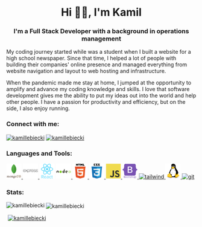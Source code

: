 <h1 align="center">Hi 👋🏻, I'm Kamil</h1>
<h3 align="center"> I'm a Full Stack Developer with a background in operations management</h3>

<p> My coding journey started while was a student when I built a website for a high school newspaper. Since that time, I helped a lot of people with building their companies' online presence and managed everything from website navigation and layout to web hosting and infrastructure. </p>
<p>When the pandemic made me stay at home, I jumped at the opportunity to amplify and advance my coding knowledge and skills. I love that software development gives me the ability to put my ideas out into the world and help other people. I have a passion for productivity and efficiency, but on the side, I also enjoy running.</p>

<h3 align="left">Connect with me:</h3>
<p align="left">
<a href="https://twitter.com/kamillebiecki" target="_blank"><img align="center" src="https://raw.githubusercontent.com/rahuldkjain/github-profile-readme-generator/master/src/images/icons/Social/twitter.svg" alt="kamillebiecki" height="30" width="40" /></a> <a href="https://linkedin.com/in/kamillebiecki" target="_blank"><img align="center" src="https://raw.githubusercontent.com/rahuldkjain/github-profile-readme-generator/master/src/images/icons/Social/linked-in-alt.svg" alt="kamillebiecki" height="30" width="40" /></a>
</p>

<h3 align="left">Languages and Tools:</h3>
<p align="left"> 
<a href="https://www.mongodb.com/" target="_blank" rel="noreferrer"> <img src="https://raw.githubusercontent.com/devicons/devicon/master/icons/mongodb/mongodb-original-wordmark.svg" alt="mongodb" width="40" height="40"/> </a><a href="https://expressjs.com" target="_blank" rel="noreferrer"> <img src="https://raw.githubusercontent.com/devicons/devicon/master/icons/express/express-original-wordmark.svg" alt="express" width="40" height="40"/></a><a href="https://reactjs.org/" target="_blank" rel="noreferrer"> <img src="https://raw.githubusercontent.com/devicons/devicon/master/icons/react/react-original-wordmark.svg" alt="react" width="40" height="40"/></a> <a href="https://nodejs.org" target="_blank" rel="noreferrer"> <img src="https://raw.githubusercontent.com/devicons/devicon/master/icons/nodejs/nodejs-original-wordmark.svg" alt="nodejs" width="40" height="40"/></a><a href="https://www.w3.org/html/" target="_blank" rel="noreferrer"> <img src="https://raw.githubusercontent.com/devicons/devicon/master/icons/html5/html5-original-wordmark.svg" alt="html5" width="40" height="40"/> </a><a href="https://www.w3schools.com/css/" target="_blank" rel="noreferrer"><img src="https://raw.githubusercontent.com/devicons/devicon/master/icons/css3/css3-original-wordmark.svg" alt="css3" width="40" height="40"/> </a><a href="https://developer.mozilla.org/en-US/docs/Web/JavaScript" target="_blank" rel="noreferrer"> <img src="https://raw.githubusercontent.com/devicons/devicon/master/icons/javascript/javascript-original.svg" alt="javascript" width="40" height="40"/> </a><a href="https://getbootstrap.com" target="_blank" rel="noreferrer"> <img src="https://raw.githubusercontent.com/devicons/devicon/master/icons/bootstrap/bootstrap-plain-wordmark.svg" alt="bootstrap" width="40" height="40"/> </a><a href="https://tailwindcss.com/" target="_blank" rel="noreferrer"> <img src="https://www.vectorlogo.zone/logos/tailwindcss/tailwindcss-icon.svg" alt="tailwind" width="40" height="40"/> </a><a href="https://www.linux.org/" target="_blank" rel="noreferrer"> <img src="https://raw.githubusercontent.com/devicons/devicon/master/icons/linux/linux-original.svg" alt="linux" width="40" height="40"/> </a><a href="https://git-scm.com/" target="_blank" rel="noreferrer"> <img src="https://www.vectorlogo.zone/logos/git-scm/git-scm-icon.svg" alt="git" width="40" height="40"/> </a></p>

<h3 align="left">Stats:</h3>
<p><img align="left" src="https://github-readme-stats.vercel.app/api/top-langs?username=kamillebiecki&show_icons=true&locale=en&layout=compact" alt="kamillebiecki" /></p>

<p>&nbsp;<img align="center" src="https://github-readme-stats.vercel.app/api?username=kamillebiecki&show_icons=true&locale=en" alt="kamillebiecki" /></p>

<p>&nbsp;<a href="https://www.codewars.com/users/KamilLebiecki/" target="_blank"><img align="center" src="https://www.codewars.com/users/KamilLebiecki/badges/large?theme=light" alt="kamillebiecki" /></a></p>
